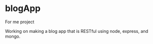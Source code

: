 # blogApp

For me project

Working on making a blog app that is RESTful using node, express, and mongo.  

